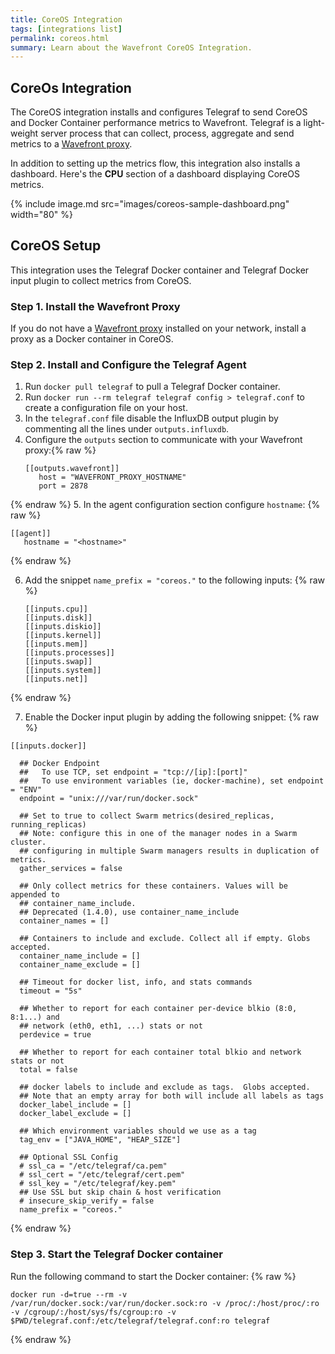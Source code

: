 ```yaml
---
title: CoreOS Integration
tags: [integrations list]
permalink: coreos.html
summary: Learn about the Wavefront CoreOS Integration.
---
```

## CoreOs Integration

The CoreOS integration installs and configures Telegraf to send CoreOS and Docker Container performance metrics to Wavefront. Telegraf is a light-weight server process that can collect, process, aggregate and send metrics to a [Wavefront proxy](https://docs.wavefront.com/proxies.html).

In addition to setting up the metrics flow, this integration also installs a dashboard. Here's the **CPU** section of a dashboard displaying CoreOS metrics.

{% include image.md src="images/coreos-sample-dashboard.png" width="80" %}

## CoreOS Setup



This integration uses the Telegraf Docker container and Telegraf Docker input plugin to collect metrics from CoreOS.


### Step 1. Install the Wavefront Proxy

If you do not have a [Wavefront proxy](https://docs.wavefront.com/proxies.html) installed on your network, install a proxy as a Docker container in CoreOS.


### Step 2. Install and Configure the Telegraf Agent

1. Run `docker pull telegraf` to pull a Telegraf Docker container.
2. Run `docker run --rm telegraf telegraf config > telegraf.conf` to create a configuration file on your host.
3. In the `telegraf.conf` file disable the InfluxDB output plugin by commenting all the lines under `outputs.influxdb`.
4. Configure the `outputs` section to communicate with your Wavefront proxy:{% raw %}
   ```
   [[outputs.wavefront]]
      host = "WAVEFRONT_PROXY_HOSTNAME"
      port = 2878
   ```
{% endraw %}
5. In the agent configuration section configure `hostname`:
{% raw %}
   ```
   [[agent]]
      hostname = "<hostname>"
   ```
{% endraw %}

6. Add the snippet `name_prefix = "coreos."` to the following inputs:
{% raw %}
   ```
   [[inputs.cpu]]
   [[inputs.disk]]
   [[inputs.diskio]]
   [[inputs.kernel]]
   [[inputs.mem]]
   [[inputs.processes]]
   [[inputs.swap]]
   [[inputs.system]]
   [[inputs.net]]
   ```
{% endraw %}

7. Enable the Docker input plugin by adding the following snippet:
{% raw %}
```
[[inputs.docker]]

  ## Docker Endpoint
  ##   To use TCP, set endpoint = "tcp://[ip]:[port]"
  ##   To use environment variables (ie, docker-machine), set endpoint = "ENV"
  endpoint = "unix:///var/run/docker.sock"

  ## Set to true to collect Swarm metrics(desired_replicas, running_replicas)
  ## Note: configure this in one of the manager nodes in a Swarm cluster.
  ## configuring in multiple Swarm managers results in duplication of metrics.
  gather_services = false

  ## Only collect metrics for these containers. Values will be appended to
  ## container_name_include.
  ## Deprecated (1.4.0), use container_name_include
  container_names = []

  ## Containers to include and exclude. Collect all if empty. Globs accepted.
  container_name_include = []
  container_name_exclude = []

  ## Timeout for docker list, info, and stats commands
  timeout = "5s"

  ## Whether to report for each container per-device blkio (8:0, 8:1...) and
  ## network (eth0, eth1, ...) stats or not
  perdevice = true

  ## Whether to report for each container total blkio and network stats or not
  total = false

  ## docker labels to include and exclude as tags.  Globs accepted.
  ## Note that an empty array for both will include all labels as tags
  docker_label_include = []
  docker_label_exclude = []

  ## Which environment variables should we use as a tag
  tag_env = ["JAVA_HOME", "HEAP_SIZE"]

  ## Optional SSL Config
  # ssl_ca = "/etc/telegraf/ca.pem"
  # ssl_cert = "/etc/telegraf/cert.pem"
  # ssl_key = "/etc/telegraf/key.pem"
  ## Use SSL but skip chain & host verification
  # insecure_skip_verify = false
  name_prefix = "coreos."
```
{% endraw %}

### Step 3. Start the Telegraf Docker container

Run the following command to start the Docker container: {% raw %}
```
docker run -d=true --rm -v /var/run/docker.sock:/var/run/docker.sock:ro -v /proc/:/host/proc/:ro -v /cgroup/:/host/sys/fs/cgroup:ro -v $PWD/telegraf.conf:/etc/telegraf/telegraf.conf:ro telegraf
```
{% endraw %}



